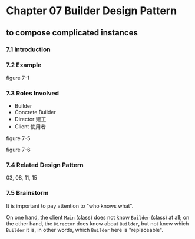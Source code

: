 # Chapter 07 Builder Design Pattern

## to compose complicated instances

### 7.1 Introduction

### 7.2 Example

figure 7-1

### 7.3 Roles Involved

<ul>
    <li>Builder</li>
    <li>Concrete Builder</li>
    <li>Director 建工</li>
    <li>Client 使用者</li>
</ul>

figure 7-5

figure 7-6

### 7.4 Related Design Pattern

03, 08, 11, 15

### 7.5 Brainstorm

It is important to pay attention to "who knows what".

On one hand, the client <code>Main</code> (class) does not know <code>Builder</code> (class) at all; on the other hand,
the <code>Director</code> does know about <code>Builder</code>, but not know which <code>Builder</code> it is, in other
words, which <code>Builder</code> here is "replaceable".